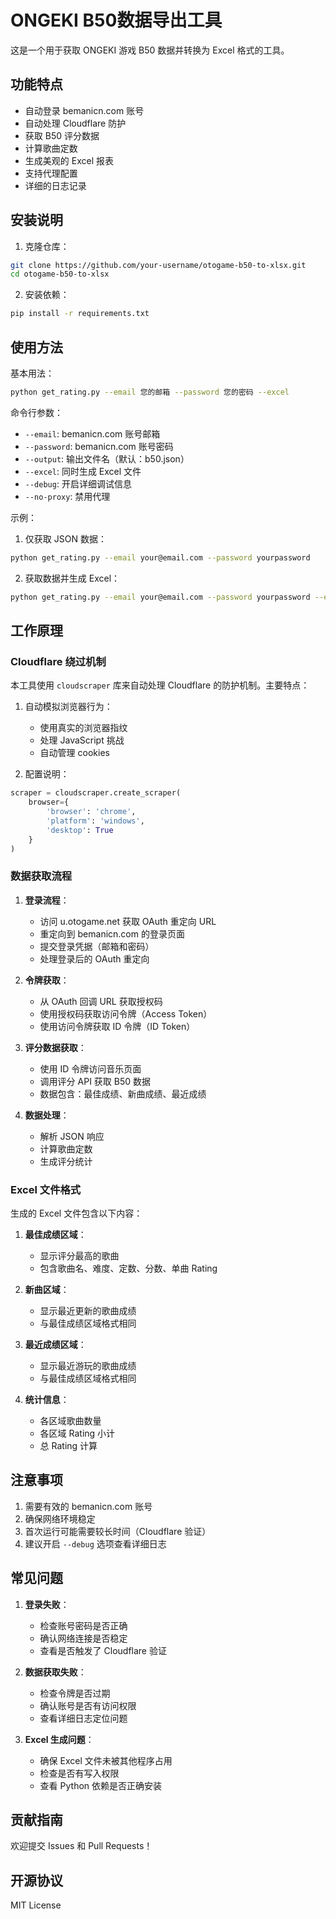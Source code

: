 # ONGEKI B50数据导出工具

这是一个用于获取 ONGEKI 游戏 B50 数据并转换为 Excel 格式的工具。

## 功能特点

- 自动登录 bemanicn.com 账号
- 自动处理 Cloudflare 防护
- 获取 B50 评分数据
- 计算歌曲定数
- 生成美观的 Excel 报表
- 支持代理配置
- 详细的日志记录

## 安装说明

1. 克隆仓库：
```bash
git clone https://github.com/your-username/otogame-b50-to-xlsx.git
cd otogame-b50-to-xlsx
```

2. 安装依赖：
```bash
pip install -r requirements.txt
```

## 使用方法

基本用法：
```bash
python get_rating.py --email 您的邮箱 --password 您的密码 --excel
```

命令行参数：
- `--email`: bemanicn.com 账号邮箱
- `--password`: bemanicn.com 账号密码
- `--output`: 输出文件名（默认：b50.json）
- `--excel`: 同时生成 Excel 文件
- `--debug`: 开启详细调试信息
- `--no-proxy`: 禁用代理

示例：
1. 仅获取 JSON 数据：
```bash
python get_rating.py --email your@email.com --password yourpassword
```

2. 获取数据并生成 Excel：
```bash
python get_rating.py --email your@email.com --password yourpassword --excel
```

## 工作原理

### Cloudflare 绕过机制

本工具使用 `cloudscraper` 库来自动处理 Cloudflare 的防护机制。主要特点：

1. 自动模拟浏览器行为：
   - 使用真实的浏览器指纹
   - 处理 JavaScript 挑战
   - 自动管理 cookies

2. 配置说明：
```python
scraper = cloudscraper.create_scraper(
    browser={
        'browser': 'chrome',
        'platform': 'windows',
        'desktop': True
    }
)
```

### 数据获取流程

1. **登录流程**：
   - 访问 u.otogame.net 获取 OAuth 重定向 URL
   - 重定向到 bemanicn.com 的登录页面
   - 提交登录凭据（邮箱和密码）
   - 处理登录后的 OAuth 重定向

2. **令牌获取**：
   - 从 OAuth 回调 URL 获取授权码
   - 使用授权码获取访问令牌（Access Token）
   - 使用访问令牌获取 ID 令牌（ID Token）

3. **评分数据获取**：
   - 使用 ID 令牌访问音乐页面
   - 调用评分 API 获取 B50 数据
   - 数据包含：最佳成绩、新曲成绩、最近成绩

4. **数据处理**：
   - 解析 JSON 响应
   - 计算歌曲定数
   - 生成评分统计

### Excel 文件格式

生成的 Excel 文件包含以下内容：

1. **最佳成绩区域**：
   - 显示评分最高的歌曲
   - 包含歌曲名、难度、定数、分数、单曲 Rating

2. **新曲区域**：
   - 显示最近更新的歌曲成绩
   - 与最佳成绩区域格式相同

3. **最近成绩区域**：
   - 显示最近游玩的歌曲成绩
   - 与最佳成绩区域格式相同

4. **统计信息**：
   - 各区域歌曲数量
   - 各区域 Rating 小计
   - 总 Rating 计算

## 注意事项

1. 需要有效的 bemanicn.com 账号
2. 确保网络环境稳定
3. 首次运行可能需要较长时间（Cloudflare 验证）
4. 建议开启 `--debug` 选项查看详细日志

## 常见问题

1. **登录失败**：
   - 检查账号密码是否正确
   - 确认网络连接是否稳定
   - 查看是否触发了 Cloudflare 验证

2. **数据获取失败**：
   - 检查令牌是否过期
   - 确认账号是否有访问权限
   - 查看详细日志定位问题

3. **Excel 生成问题**：
   - 确保 Excel 文件未被其他程序占用
   - 检查是否有写入权限
   - 查看 Python 依赖是否正确安装

## 贡献指南

欢迎提交 Issues 和 Pull Requests！

## 开源协议

MIT License 